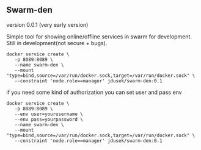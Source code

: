 ## Swarm-den
version 0.0.1 (very early version)

Simple tool for showing online/offline services in swarm for development. Still in development(not secure + bugs).

```
docker service create \
   -p 8089:8089 \
   --name swarm-den \
   --mount "type=bind,source=/var/run/docker.sock,target=/var/run/docker.sock" \
   --constraint 'node.role==manager' jdusek/swarm-den:0.1
```

if you need some kind of authorization you can set user and pass env
```
docker service create \
   -p 8089:8089 \
   --env user=yourusername \
   --env pass=yourpassword \
   --name swarm-den \
   --mount "type=bind,source=/var/run/docker.sock,target=/var/run/docker.sock" \
   --constraint 'node.role==manager' jdusek/swarm-den:0.1
```